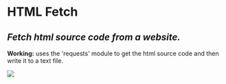 # HTML Fetch
## _Fetch html source code from a website._

**Working:**
uses the 'requests' module to get the html source code and then write it to a text file.

<img src='https://i.imgur.com/4AZ5KpK.gif'>
